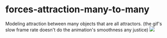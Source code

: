 # forces-attraction-many-to-many
Modeling attraction between many objects that are all attractors.
(the gif's slow frame rate doesn't do the animation's smoothness any justice)
<img src="https://media.giphy.com/media/xT1XGJOX2wTsrFRcfC/giphy.gif"/>

